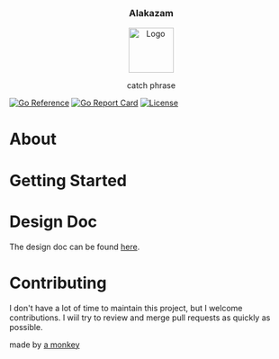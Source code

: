 <!-- PROJECT LOGO -->
<br />
<div align="center">
<h3 align="center">Alakazam</h3>
  <a href="https://github.com/Pattern-Labs/process-sim">
    <img src="images/logo.png" alt="Logo" width="80" height="80">
  </a>

  <p align="center">
    catch phrase 
  </p>
</div>

[![Go Reference](https://pkg.go.dev/badge/github.com/:user/:repo.svg)](https://pkg.go.dev/github.com/:user/:repo)
[![Go Report Card](https://goreportcard.com/badge/gojp/goreportcard)](https://goreportcard.com/report/:user/:repo) 
[![License](https://img.shields.io/github/license/:user/:repo)](https://github.com/:user/:repo/blob/main/LICENSE)

# About

# Getting Started

# Design Doc
The design doc can be found [here](docs/design.md).

# Contributing
I don't have a lot of time to maintain this project, but I welcome contributions. I wiil try to review and merge pull requests as quickly as possible.




made by [a monkey](www.arjungandhi.com)
